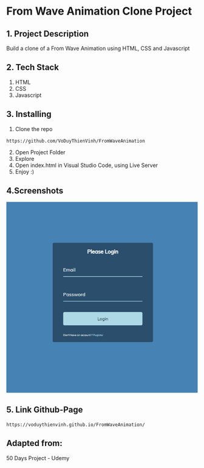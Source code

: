 # From Wave Animation Clone Project

## 1. Project Description

Build a clone of a From Wave Animation using HTML, CSS and Javascript

## 2. Tech Stack
1. HTML
2. CSS
3. Javascript

## 3. Installing
1. Clone the repo
```
https://github.com/VoDuyThienVinh/FromWaveAnimation
```

2. Open Project Folder
3. Explore
4. Open index.html in Visual Studio Code, using Live Server
5. Enjoy :)

## 4.Screenshots

![Image description](images/picture.PNG)

## 5. Link Github-Page
```
https://voduythienvinh.github.io/FromWaveAnimation/
```

## Adapted from:

50 Days Project - Udemy
